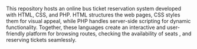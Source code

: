 This repository hosts an online bus ticket reservation system developed with HTML, CSS, and PHP. HTML structures the web pages, CSS styles them for visual appeal, while PHP handles server-side scripting for dynamic functionality. Together, these languages create an interactive and user-friendly platform for browsing routes, checking the availability of seats , and reserving tickets seamlessly.





